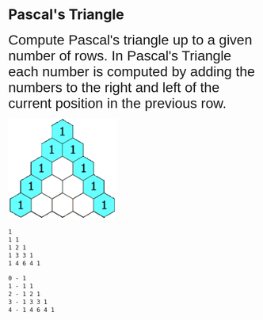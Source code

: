 

# Pascal's Triangle 

<span style="font-family:arial; font-size:2em;">
Compute Pascal's triangle up to a given number of rows. 
In Pascal's Triangle each number is computed by adding the numbers to 
the right and left of the current position in the previous row.
</span>

![pst.gif](pst.gif) 


````
1
1 1
1 2 1
1 3 3 1
1 4 6 4 1 
````

````
0 - 1
1 - 1 1
2 - 1 2 1
3 - 1 3 3 1
4 - 1 4 6 4 1 
````